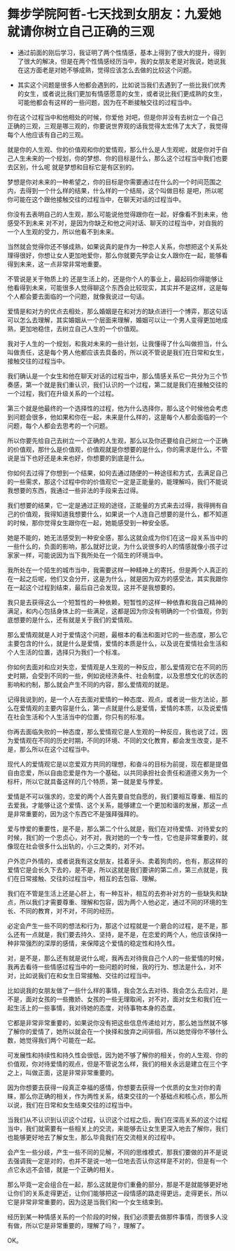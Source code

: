 # 舞步学院阿哲-七天找到女朋友：九爱她就请你树立自己正确的三观

- 通过前面的刚后学习，我证明了两个性情感，基本上得到了很大的提升，得到了很大的解决，但是在两个性情感经历当中，我的女朋友老是对我说，她说我在这方面老是对她不够成熟，觉得应该怎么去做的比较这个问题。

- 其实这个问题是很多人他都会遇到的，比如说当我们去遇到了一些比我们优秀的女生，或者说比我们更加有情感愿意的女生，或者说比我们更成熟的女生，可能他都会有这样的一些问题，因为在不断接触交往的过程当中。

你在这个过程当中和他相处的时候，你爱他 对吧，但是你并没有去树立一个自己正确的三观，三观是哪三观的，你要说世界观的话我觉得太宏伟了太大了，我觉得每个人他应该有自己的三观。

就是你的人生观、你的价值观和你的爱情观，那么什么是人生观呢，就是你对于自己人生未来的一个规划，你的梦想、你的目标是什么，那么这个过程当中我们也要去区别，什么呢 就是梦想和目标它是有区别的。

梦想是你对未来的一种希望之，你的目标是你需要通过在什么的一个时间范围之内，去得到一个什么样的结果，什么样的一个结局，这个叫做目标 是吧，所以呢 你可能在这个跟他接触交往的过程当中，在聊天对话的过程当中。

你没有去表明自己的人生观，那么可能说他觉得跟你在一起，好像看不到未来，他感受不到未来 对不对，是因为你缺乏和他之间对话、聊天的过程当中，对自我的一个人生观的受力，所以他看不到未来。

当然就会觉得你还不够成熟，如果说真的是作为一种恋人关系，你想把这个关系处理得很好，你想让女人更加地爱你，那么你就要先学会让女人跟你在一起，能够看得到未来，这一点非常非常地重要。

不管说是关于物质上的 还是生活上的，还是你个人的事业上，最起码你得能够让他看得到未来，可能很多人觉得聊这个东西会比较现实，其实并不是这样，这是每个人都会要去面临的一个问题，就像我说过一句话。

爱情是和对方的优点去相处，那么婚姻是在和对方的缺点进行一个博弈，那这句话可以怎么去理解，其实婚姻从一个层面来理解，婚姻可以让一个男人变得更加地成熟，更加地稳住，去树立自己人生的一个价值观。

我对于人生的一个规划，和我对未来的一些计划，让我懂得了什么叫做担当，什么叫做责任，这是每个男人他都应该去具备的，所以说不管说是我们在日常和女生，接触交往的过程当中。

我们确认是一个女生和他在聊天对话的过程当中，那么情感关系它一共分为三个节奏感，第一个就是我们重认识，我们认识的一个过程，第二就是我们在接触交往的一个过程，我们在升级关系的一个过程。

第三个就是他最终的一个选择性的过程，他为什么选择你，那么这个时候他会考虑到问题会很多，他如果和你在一起，未来是什么样的，这是每个人都会面临的一个问题，每个人都会去思考的一个问题。

所以你要先给自己去树立一个正确的人生观，那么以及你还要给自己树立一个正确的价值观，那什么是价值观，价值观就是你想要的是什么，你的需求是什么，不管说是当下也好还是未来也好，你想要的到底是什么。

你如何去过得了你想到一个结果，如何去通过随便的一种途径和方式，去满足自己的一些需求，那这个过程中你的价值观它一定是正能量的，能理解吗，我们不能说我想要的东西，我通过一些非法的手段来去过得。

我们想要的结果，它一定是通过正规的途径，正能量的方式来去过得，我得拥有自己的价值观，我得知道我想要什么，如果说一个人连自己想要的是什么，都不知道的时候，那你觉得女生跟你在一起，她能感受到一种安全感。

她是不能的，她无法感受到一种安全感，那么这就会成为你们在这一段关系当中的一些什么的，负面的影响，那么就好比说，为什么说很多的人的情感就像小孩子过家家一样，可能说因为当下我所处在一个陌生的环境当中。

我所处在一个陌生的城市当中，我需要这样一种精神上的寄托，但是两个人真正的在一起之后呢，他们又会分开，这是为什么，就是因为双方的感受法，其实我跟你在一起这个过程到结束，最后自己会发现，这并不是我想要的。

我只是去获得这么一个短暂性的一种依赖，短暂性的这样一种依靠和我自己精神的满足，和内心包括身体上的一些满足，这都是因为你没有明确的一个价值观，你到底想要的是什么，还有就是关于我们的爱情观。

那么爱情观就是人对于爱情这个问题，最根本的看法和面对它的一些态度，那么它主要包含的什么，就是什么是爱情，爱情的本质是什么，以及说在爱情社会生活和个人生活的位置，选择只为我们一个标准。

你如何去面对和应对失恋，爱情观是人生观的一种反应，那么爱情观它在不同的历史时期，会受到不同的一些，例如说经济条件、社会制度，以及思想文化的状态的影响和约制，那么就会产生不同的内容，那么爱情观的就是。

记得我说到的，是一个人在去面对爱情的一种态度、观点，或者说一些方法论，那么在爱情观的主要内容是什么，第一点就是什么是爱情，爱情的本质，以及说爱情在社会生活和个人生活当中的位置，你只有的标准。

你再去面临失败的一种态度，那么爱情观它是人生观的一种反应，我也说了过，因为爱情观在不同的历史时期，不同的环境、不同的文化教育，都会发生改变，是不是，那么所以在这个过程当中。

现代人的爱情观它是以恋爱双方共同的理想，和奋斗的目标为前提，现在都是提倡自由恋爱，所以自由恋爱是作为一个基础，以共同承担社会责任和道德义务为一个标杆，所以它就具备这样的几个特质，第一就是爱与悖爱。

爱情是不可以强求的，恋爱的两个人首先要自觉自愿的，我们要相互尊重、相互的去爱我，才能够让这个爱情、这个关系，能够建立一个更加和谐的发展，那这一点是非常重要的，因为这个东西它不是强拜强拜的。

爱与悖爱的重要性，是不是，那么第二个什么就是，我们在对待爱情、对待爱女的时候，我们的一个忠贞心，对不对，我对她的一个专一性，它也是非常重要的，就像现在社会很多什么出轨的，小三之类的，对不对。

户外恋户外情的，或者说我有这女朋友，挂着牙头、卖着狗肉的，也有，那这样的爱情它是会长久下去的，是不是，所以这就是我们要讲的第二点，第三点就是，我们在日常接触、交往的过程当中，相互的去包容、理解。

我们在不管是生活上还是心肝上，有一种互补，相互的去弥补对方的一些缺失和缺点，所以我们才需要尊重、理解和包容，因为两个人他必定，通过不同的环境的生长、不同的教育，对不对，不同的经历。

必定会产生一些不同的想法和行为，那这个过程就是一个磨合的过程，是不是，那么还有一点就是，我们要去持久、坚持，是不是，在恋爱的两个人，他应该保持一种非常强烈的深厚的感情，来保障这个爱情的稳定性和持久性。

对，是不是，那么还有就是说什么呢，我再去对待我自己个人的一些爱情的时候，我再去看待一些情感过程当中的一些问题的时候，我的行为、想法是什么，对不对，比如说我们在和女生日常接触、交往的过程当中。

比如说我的女朋友做了一些什么样的事情，我会怎么去对待、我会怎么去应对，是不是，面对女孩的一些撒娇、女孩的一些无理取闹，对不对，面对女生和我们在一起生活上的一些事情，我对待她的态度，对待事物本身的态度。

它都是非常非常重要的，如果说你没有把这些信息传递给对方，那么她当然就不够了解你的爱情了，她所以就会在一个抉择和放弃之间徘徊，所以她觉得你不够什么数，她觉得我们两个可能在一起。

可发展性和持续性和持久性会很低，因为她不够了解你的相关，你的人生观、你的价值观，你对待爱情的观点，但是不管说怎么样，我们的相关永远是建立在三个字之上，叫做正面，这是非常非常重要的。

因为你想要去获得一段真正幸福的感情，你想要去获得一个优质的女生对你的青睐，那么你正确的相关，作为两性关系，结束交往的一个基础点和核心点，那么所以说，我们在日常和女生结束交往的过程当中。

当我们从不认识到认识这个过程，认识这个过程之后，我们在深高关系的这个过程当中，我们就需要有一些相关上的交流，来能够去让女生更深入地去了解你，我们也能够更好地去了解女生，那么毕竟我们在交流相关的过程中。

会产生一些分歧，产生一些不同的见解，不同的思维模式，那我们要做的并不是说去强调我一定是对的，也并不是说一地一位地去否认你这样是不对的，但是有一个点它永远不会错，就是一个正确的相关。

那么毕竟一定会组合在一起，那么这就是你们重叠的部分，那是不是就能够更好地让你们的关系走得更近，让你们能够把这一段情感的路走得更远，走得更长，所以它是非常非常重要的，因为这是当我们和一个女生结束到。

经历到某一种情感关系的一个阶段的时候，我们必须要去做那件事情，而很多人没有做，所以它是非常重要的，理解了吗？，理解了。

OK。
